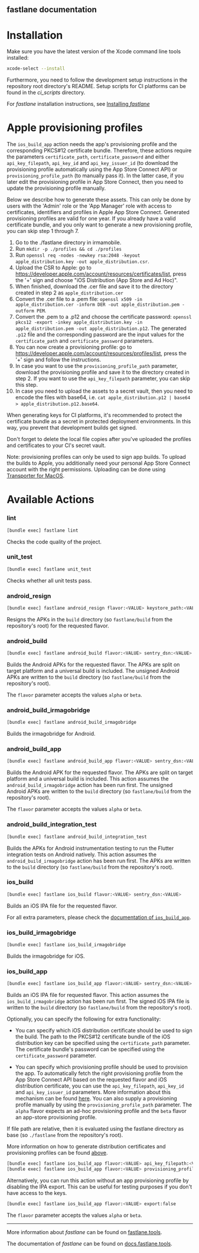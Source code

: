 fastlane documentation
----

# Installation

Make sure you have the latest version of the Xcode command line tools installed:

```sh
xcode-select --install
```

Furthermore, you need to follow the development setup instructions in the repository root directory's README.
Setup scripts for CI platforms can be found in the _ci_scripts_ directory.

For _fastlane_ installation instructions, see [Installing _fastlane_](https://docs.fastlane.tools/#installing-fastlane)

# Apple provisioning profiles
The `ios_build_app` action needs the app's provisioning profile and the corresponding PKCS#12 certificate bundle.
Therefore, these actions require the parameters `certificate_path`, `certificate_password` and either
`api_key_filepath`, `api_key_id` and `api_key_issuer_id` (to download the provisioning
profile automatically using the App Store Connect API) or `provisioning_profile_path` (to manually pass it).
In the latter case, if you later edit the provisioning profile in App Store Connect, then you need to update
the provisioning profile manually.

Below we describe how to generate these assets. This can only be done by users with the 'Admin' role or
the 'App Manager' role with access to certificates, identifiers and profiles in Apple App Store Connect.
Generated provisioning profiles are valid for one year. If you already have a valid certificate bundle, and you only
want to generate a new provisioning profile, you can skip step 1 through 7.

 1. Go to the ./fastlane directory in irmamobile.
 2. Run `mkdir -p ./profiles && cd ./profiles`
 3. Run `openssl req -nodes -newkey rsa:2048 -keyout apple_distribution.key -out apple_distribution.csr`.
 4. Upload the CSR to Apple: go to https://developer.apple.com/account/resources/certificates/list, press the '+' sign
    and choose "iOS Distribution (App Store and Ad Hoc)".
 5. When finished, download the .cer file and save it to the directory created in step 2 as `apple_distribution.cer`
 6. Convert the .cer file to a .pem file:
    `openssl x509 -in apple_distribution.cer -inform DER -out apple_distribution.pem -outform PEM`.
 7. Convert the .pem to a .p12 and choose the certificate password:
    `openssl pkcs12 -export -inkey apple_distribution.key -in apple_distribution.pem -out apple_distribution.p12`.
    The generated `.p12` file and the corresponding password are the input values for the
    `certificate_path` and `certificate_password` parameters.
 8. You can now create a provisioning profile: go to https://developer.apple.com/account/resources/profiles/list,
    press the '+' sign and follow the instructions.
 9. In case you want to use the `provisioning_profile_path` parameter, download the provisioning profile and save it
    to the directory created in step 2. If you want to use the `api_key_filepath` parameter, you can skip this step.
 10. In case you need to upload the assets to a secret vault, then you need to encode the files with base64,
     i.e. `cat apple_distribution.p12 | base64 > apple_distribution.p12.base64`.

When generating keys for CI platforms, it's recommended to protect the certificate bundle as a secret in
protected deployment environments. In this way, you prevent that development builds get signed.

Don't forget to delete the local file copies after you've uploaded the profiles and certificates to your CI's secret vault.

Note: provisioning profiles can only be used to sign app builds. To upload the builds to Apple,
you additionally need your personal App Store Connect account with the right permissions.
Uploading can be done using [Transporter for MacOS](https://apps.apple.com/us/app/transporter/id1450874784?mt=12).

# Available Actions

### lint

```sh
[bundle exec] fastlane lint
```

Checks the code quality of the project.

### unit_test

```sh
[bundle exec] fastlane unit_test
```

Checks whether all unit tests pass.

### android_resign

```sh
[bundle exec] fastlane android_resign flavor:<VALUE> keystore_path:<VALUE> key_alias:<VALUE> keystore_password:<VALUE> key_password:<VALUE>
```

Resigns the APKs in the `build` directory (so `fastlane/build` from the repository's root) for the requested flavor.

### android_build

```sh
[bundle exec] fastlane android_build flavor:<VALUE> sentry_dsn:<VALUE>
```

Builds the Android APKs for the requested flavor. The APKs are split on target platform and a universal build is included.
The unsigned Android APKs are written to the `build` directory (so `fastlane/build` from the repository's root).

The `flavor` parameter accepts the values `alpha` or `beta`.

### android_build_irmagobridge

```sh
[bundle exec] fastlane android_build_irmagobridge
```

Builds the irmagobridge for Android.

### android_build_app

```sh
[bundle exec] fastlane android_build_app flavor:<VALUE> sentry_dsn:<VALUE>
```

Builds the Android APK for the requested flavor. The APKs are split on target platform and a universal build is included.
This action assumes the `android_build_irmagobridge` action has been run first.
The unsigned Android APKs are written to the `build` directory (so `fastlane/build` from the repository's root).

The `flavor` parameter accepts the values `alpha` or `beta`.

### android_build_integration_test

```sh
[bundle exec] fastlane android_build_integration_test
```

Builds the APKs for Android instrumentation testing to run the Flutter integration tests on Android natively.
This action assumes the `android_build_irmagobridge` action has been run first.
The APKs are written to the `build` directory (so `fastlane/build` from the repository's root).

### ios_build

```sh
[bundle exec] fastlane ios_build flavor:<VALUE> sentry_dsn:<VALUE>
```

Builds an iOS IPA file for the requested flavor.

For all extra parameters, please check the [documentation of `ios_build_app`](#ios_build_app).

### ios_build_irmagobridge

```sh
[bundle exec] fastlane ios_build_irmagobridge
```

Builds the irmagobridge for iOS.

### ios_build_app

```sh
[bundle exec] fastlane ios_build_app flavor:<VALUE> sentry_dsn:<VALUE>
```

Builds an iOS IPA file for requested flavor. This action
assumes the `ios_build_irmagobridge` action has been run first.
The signed iOS IPA file is written to the `build` directory (so `fastlane/build` from the repository's root).

Optionally, you can specify the following for extra functionality:

 - You can specify which iOS distribution certificate should be used to sign the build.
   The path to the PKCS#12 certificate bundle of the iOS distribution key can be specified using the `certificate_path`
   parameter. The certificate bundle's password can be specified using the `certificate_password` parameter.

 - You can specify which provisioning profile should be used to provision the app. To automatically fetch
   the right provisioning profile from the App Store Connect API based on the requested flavor and iOS distribution certificate,
   you can use the `api_key_filepath`, `api_key_id` and `api_key_issuer_id` parameters. More information about this
   mechanism can be found [here](https://developer.apple.com/documentation/appstoreconnectapi/creating_api_keys_for_app_store_connect_api).
   You can also supply a provisioning profile manually by using the `provisioning_profile_path` parameter.
   The `alpha` flavor expects an ad-hoc provisioning profile and the `beta` flavor an app-store provisioning profile.

If file path are relative, then it is evaluated using the
fastlane directory as base (so `./fastlane` from the repository's root).

More information on how to generate distribution certificates and provisioning profiles can be found [above](#apple-provisioning-profiles).

```sh
[bundle exec] fastlane ios_build_app flavor:<VALUE> api_key_filepath:<VALUE> api_key_id:<VALUE> api_key_issuer_id:<VALUE> certificate_path:<VALUE> certificate_password:<VALUE>
[bundle exec] fastlane ios_build_app flavor:<VALUE> provisioning_profile_path:<VALUE> certificate_path:<VALUE> certificate_password:<VALUE>
```

Alternatively, you can run this action without an app provisioning profile by disabling the IPA export.
This can be useful for testing purposes if you don't have access to the keys.

```sh
[bundle exec] fastlane ios_build_app flavor:<VALUE> export:false
```

The `flavor` parameter accepts the values `alpha` or `beta`.

----

More information about _fastlane_ can be found on [fastlane.tools](https://fastlane.tools).

The documentation of _fastlane_ can be found on [docs.fastlane.tools](https://docs.fastlane.tools).
